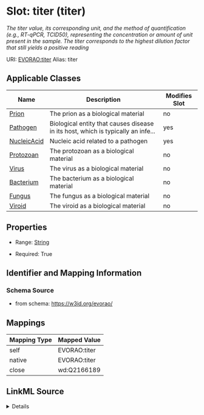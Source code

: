 

# Slot: titer (titer) 


_The titer value, its corresponding unit, and the method of quantification (e.g., RT-qPCR, TCID50), representing the concentration or amount of unit present in the sample. The titer corresponds to the highest dilution factor that still yields a positive reading_





URI: [EVORAO:titer](https://w3id.org/evorao/titer)
Alias: titer

<!-- no inheritance hierarchy -->





## Applicable Classes

| Name | Description | Modifies Slot |
| --- | --- | --- |
| [Prion](Prion.md) | The prion as a biological material |  no  |
| [Pathogen](Pathogen.md) | Biological entity that causes disease in its host, which is typically an infe... |  yes  |
| [NucleicAcid](NucleicAcid.md) | Nucleic acid related to a pathogen |  yes  |
| [Protozoan](Protozoan.md) | The protozoan as a biological material |  no  |
| [Virus](Virus.md) | The virus as a biological material |  no  |
| [Bacterium](Bacterium.md) | The bacterium as a biological material |  no  |
| [Fungus](Fungus.md) | The fungus as a biological material |  no  |
| [Viroid](Viroid.md) | The viroid as a biological material |  no  |







## Properties

* Range: [String](String.md)

* Required: True





## Identifier and Mapping Information







### Schema Source


* from schema: https://w3id.org/evorao/




## Mappings

| Mapping Type | Mapped Value |
| ---  | ---  |
| self | EVORAO:titer |
| native | EVORAO:titer |
| close | wd:Q2166189 |




## LinkML Source

<details>
```yaml
name: titer
description: The titer value, its corresponding unit, and the method of quantification
  (e.g., RT-qPCR, TCID50), representing the concentration or amount of unit present
  in the sample. The titer corresponds to the highest dilution factor that still yields
  a positive reading
title: titer
from_schema: https://w3id.org/evorao/
close_mappings:
- wd:Q2166189
rank: 1000
alias: titer
domain_of:
- NucleicAcid
- Pathogen
range: string
required: true
multivalued: false

```
</details>